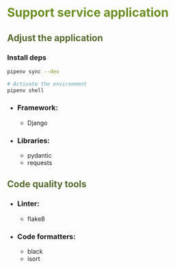 # <span style="color:OliveDrab">Support service application</span>


## <span style="color:DarkOliveGreen">Adjust the application</span>

### Install deps

```bash
pipenv sync --dev

# Activate the environment
pipenv shell
```

- ### Framework:
    - Django
- ### Libraries:
    - pydantic
    - requests

## <span style="color:DarkOliveGreen">Code quality tools</span>



- ### Linter:
    - flake8
- ### Code formatters:
    - black
    - isort
